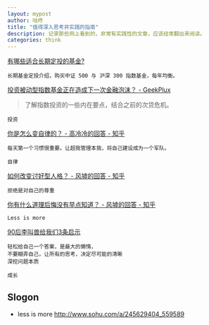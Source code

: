```yaml
---
layout: mypost
author: 咕咚
title: "值得深入思考并实践的指南"
description: 记录那些网上看到的，非常有实践性的文章，应该经常翻出来阅读。
categories: think 
---
```


[有哪些适合长期定投的基金?](https://www.zhihu.com/question/30900479/answer/49988930)
```
长期基金定投介绍，购买中证 500 与 沪深 300 指数基金，每年均衡。
```

[投资被动型指数基金正在造成下一次金融泡沫？ \- GeekPlux](https://geekplux.com/2019/12/17/passive-investing-stock-market-bubble-etf/)
> 了解指数投资的一些内在要点，结合之前的次贷危机。

`投资`




 [你是怎么变自律的？ - 高冷冷的回答 - 知乎](https://www.zhihu.com/question/284206141/answer/490039014)
```
每天第一个习惯很重要。让超我管理本我，将自己建设成为一个军队。
```

`自律`

[如何改变讨好型人格？ - 风墟的回答 - 知乎](https://www.zhihu.com/question/27201150/answer/137314380)
```
拒绝是对自己的尊重
```

[你有什么道理后悔没有早点知道？ - 风墟的回答 - 知乎](https://www.zhihu.com/question/23819007/answer/131276556)
```
Less is more
```

[90后李叫兽给我们3条启示](https://mp.weixin.qq.com/s/RgNtYhJjdjKoyNE7H6G-mg)
```
轻松给自己一个答案，是最大的懒惰，
不要糊弄自己，让所有的思考，决定尽可能的清晰
深挖问题本质
```

`成长`


## Slogon
* less is more http://www.sohu.com/a/245629404_559589